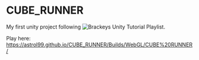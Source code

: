 # CUBE_RUNNER
My first unity project following ![Brackeys Unity Tutorial Playlist](https://www.youtube.com/playlist?list=PLPV2KyIb3jR53Jce9hP7G5xC4O9AgnOuL).

Play here: https://astrol99.github.io/CUBE_RUNNER/Builds/WebGL/CUBE%20RUNNER/
